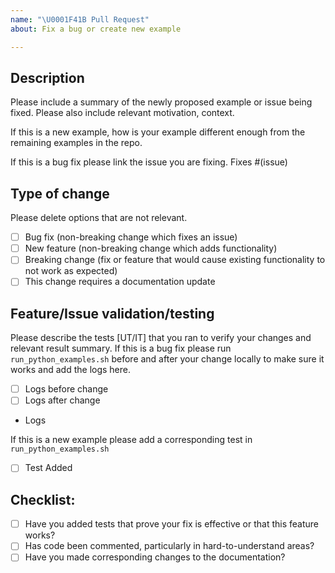 ```yaml
---
name: "\U0001F41B Pull Request"
about: Fix a bug or create new example

---
```


## Description

Please include a summary of the newly proposed example or issue being fixed. Please also include relevant motivation, context.

If this is a new example, how is your example different enough from the remaining examples in the repo. 

If this is a bug fix please link the issue you are fixing. Fixes #(issue)

## Type of change

Please delete options that are not relevant.

- [ ] Bug fix (non-breaking change which fixes an issue)
- [ ] New feature (non-breaking change which adds functionality)
- [ ] Breaking change (fix or feature that would cause existing functionality to not work as expected)
- [ ] This change requires a documentation update

## Feature/Issue validation/testing

Please describe the tests [UT/IT] that you ran to verify your changes and relevant result summary. If this is a bug fix please run `run_python_examples.sh` before and after your change locally to make sure it works and add the logs here.

- [ ] Logs before change
- [ ] Logs after change

- Logs

If this is a new example please add a corresponding test in `run_python_examples.sh`

- [ ] Test Added

## Checklist:

- [ ] Have you added tests that prove your fix is effective or that this feature works?
- [ ] Has code been commented, particularly in hard-to-understand areas?
- [ ] Have you made corresponding changes to the documentation?

